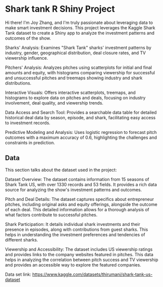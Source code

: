 # Shark tank R Shiny Project

Hi there! I'm Joy Zhang, and I'm truly passionate about leveraging data to make smart investment decisions. This project leverages the Kaggle Shark Tank dataset to create a Shiny app to analyze the investment patterns and outcomes of the show.

Sharks' Analysis: Examines "Shark Tank" sharks' investment patterns by industry, gender, geographical distribution, deal closure rates, and TV viewership influence.

Pitchers' Analysis: Analyzes pitches using scatterplots for initial and final amounts and equity, with histograms comparing viewership for successful and unsuccessful pitches and treemaps showing industry and shark distributions.

Interactive Visuals: Offers interactive scatterplots, treemaps, and histograms to explore data on pitches and deals, focusing on industry involvement, deal quality, and viewership trends.

Data Access and Search Tool: Provides a searchable data table for detailed historical deal data by season, episode, and shark, facilitating easy access to investment records.

Predictive Modeling and Analysis: Uses logistic regression to forecast pitch outcomes with a maximum accuracy of 0.6, highlighting the challenges and constraints in prediction.


## Data

This section talks about the dataset used in the project:

Dataset Overview: The dataset contains information from 15 seasons of Shark Tank US, with over 1330 records and 53 fields. It provides a rich data source for analyzing the show's investment patterns and outcomes.

Pitch and Deal Details: The dataset captures specifics about entrepreneur pitches, including original asks and equity offerings, alongside the outcome of each deal. This detailed information allows for a thorough analysis of what factors contribute to successful pitches.

Shark Participation: It details individual shark investments and their presence in episodes, along with contributions from guest sharks. This helps in understanding the investment preferences and tendencies of different sharks.

Viewership and Accessibility: The dataset includes US viewership ratings and provides links to the company websites featured in pitches. This data helps in analyzing the correlation between pitch success and TV viewership and provides an accessible way to explore the featured companies.

Data set link: https://www.kaggle.com/datasets/thirumani/shark-tank-us-dataset
